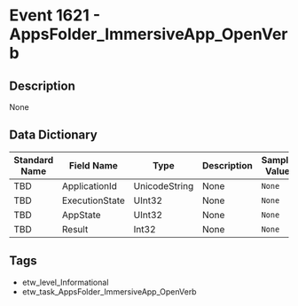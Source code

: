 # Event 1621 - AppsFolder_ImmersiveApp_OpenVerb

## Description
None

## Data Dictionary
|Standard Name|Field Name|Type|Description|Sample Value|
|---|---|---|---|---|
|TBD|ApplicationId|UnicodeString|None|`None`|
|TBD|ExecutionState|UInt32|None|`None`|
|TBD|AppState|UInt32|None|`None`|
|TBD|Result|Int32|None|`None`|

## Tags
* etw_level_Informational
* etw_task_AppsFolder_ImmersiveApp_OpenVerb